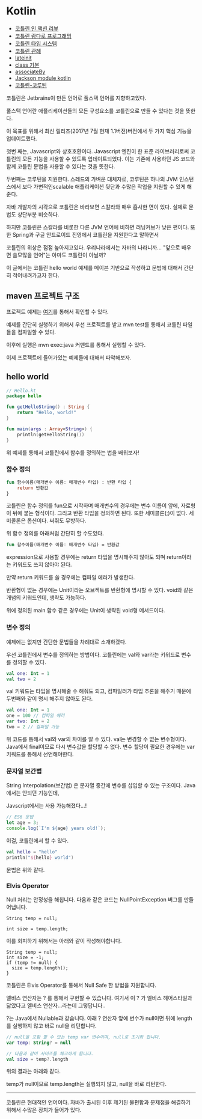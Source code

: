 # Kotlin

- [코틀린 인 액션 리뷰](./kotlin-in-action.md)
- [코틀린 람다로 프로그래밍](./kotlin-in-action-5.md)
- [코틀린 타입 시스템](./kotlin-in-action-6.md)
- [코틀린 관례](./kotlin-in-action-7.md)
- [lateinit](./lateinit.md)
- [class 기본](./class-base.md)
- [associateBy](./associate-by.md)
- [Jackson module kotlin](./jackson-module-kotlin.md)
- [코틀린-코루틴](./kotlin-coroutine.md)

코틀린은 Jetbrains이 만든 언어로 풀스택 언어를 지향하고있다.

풀스택 언어란 애플리케이션들의 모든 구성요소를 코틀린으로 만들 수 있다는 것을 뜻한다.

이 목표를 위해서 최신 릴리즈(2017년 7월 현재 1.1버전)버전에서 두 가지 핵심 기능을 업데이트했다.

첫번 째는, Javascript와 상호호환이다. Javascript 엔진이 한 표준 라이브러리로써 코틀린의 모든 기능을 사용할 수 있도록 업데이트되었다.
이는 기존에 사용하던 JS 코드와 함께 코틀린 문법을 사용할 수 있다는 것을 뜻한다.

두번째는 코루틴을 지원한다. 스레드의 가벼운 대체자로, 코루틴은 하나의 JVM 인스턴스에서 보다 가변적인scalable 애플리케이션 뒷단과 수많은 작업을 지원할 수 있게 해준다.

자바 개발자의 시각으로 코틀린은 바라보면 스칼라와 매우 흡사한 면이 있다. 실제로 문법도 상단부분 비슷하다.

하지만 코틀린은 스칼라를 비롯한 다른 JVM 언어에 비하면 러닝커브가 낮은 편이다. 또한 Spring과 구글 안드로이드 진영에서 코틀린을 지원한다고 말하면서

코틀린의 위상은 점점 높아지고있다. 우리나라에서는 자바의 나라니까... "앞으로 배우면 쓸모많을 언어"는 아마도 코틀린이 아닐까?

이 글에서는 코틀린 hello world 예제를 메이븐 기반으로 작성하고 문법에 대해서 간단히 적어내려가고자 한다.

## maven 프로젝트 구조
프로젝트 예제는 [여기](https://github.com/KD4/kotlin-examples-java)를 통해서 확인할 수 있다.

예제를 간단히 실행하기 위해서 우선 프로젝트를 받고 mvn test를 통해서 코틀린 파일들을 컴파일할 수 있다.

이후에 실행은 mvn exec:java 커맨드를 통해서 실행할 수 있다.

이제 프로젝트에 들어가있는 예제들에 대해서 파악해보자.

## hello world

```Kotlin
// Hello.kt
package hello

fun getHelloString() : String {
    return "Hello, world!"
}

fun main(args : Array<String>) {
    println(getHelloString())
}
```

위 예제를 통해서 코틀린에서 함수를 정의하는 법을 배워보자!

### 함수 정의

```kotlin
fun 함수이름(매개변수 이름: 매개변수 타입) : 반환 타입 {
    return 반환값
}
```

코틀린은 함수 정의를 fun으로 시작하며 매개변수의 경우에는 변수 이름이 앞에, 자료형이 뒤에 붙는 형식이다. 그리고 반환 타입을 정의하면 된다. 또한 세미콜론(;)이 없다. 세미콜론은 옵션이다. 써줘도 무방하다.

위 함수 정의를 아래처럼 간단히 할 수도있다.

```kotlin
fun 함수이름(매개변수 이름: 매개변수 타입) = 반환값
```

expression으로 사용할 경우에는 return 타입을 명시해주지 않아도 되며 return이라는 키워드도 쓰지 않아야 된다.

만약 return 키워드를 쓸 경우에는 컴파일 에러가 발생한다.

반환형이 없는 경우에는 Unit이라는 오브젝트를 반환형에 명시할 수 있다. void와 같은 개념의 키워드인데, 생략도 가능하다.

위에 정의된 main 함수 같은 경우에는 Unit이 생략된 void형 메서드이다.

### 변수 정의

예제에는 없지만 간단한 문법들을 차례대로 소개하겠다.

우선 코틀린에서 변수를 정의하는 방법이다. 코틀린에는 val와 var라는 키워드로 변수를 정의할 수 있다.

```kotlin
val one: Int = 1
val two = 2
```

val 키워드는 타입을 명시해줄 수 해줘도 되고, 컴파일러가 타입 추론을 해주기 때문에 두번째와 같이 명시 해주지 않아도 된다.

```kotlin
val one: Int = 1
one = 100 // 컴파일 에러
var two: Int = 2
two = 2 // 컴파일 가능
```
위 코드를 통해서 val와 var의 차이를 알 수 있다. val는 변경할 수 없는 변수형이다. Java에서 final이므로 다시 변수값을 할당할 수 없다.
변수 할당이 필요한 경우에는 var 키워드를 통해서 선언해야한다.

### 문자열 보간법

String Interpolation(보간법) 은 문자열 중간에 변수를 삽입할 수 있는 구조이다. Java에서는 안되던 기능인데,

Javscript에서는 사용 가능해졌다...!

```Javascript
// ES6 문법
let age = 3;
console.log(`I'm ${age} years old!`);
```

이걸, 코틀린에서 할 수 있다.


```kotlin
val hello = "hello"
println("${hello} world")
```

문법은 위와 같다.

### Elvis Operator

Null 처리는 안정성을 해칩니다. 다음과 같은 코드는 NullPointException 버그를 만들어냅니다.

```
String temp = null;

int size = temp.length;
```

이를 회피하기 위해서는 아래와 같이 작성해야합니다.

```
String temp = null;
int size = -1;
if (temp != null) {
  size = temp.length();
}
```

코틀린은 Elvis Operator를 통해서 Null Safe 한 방법을 지원합니다.

엘비스 연산자는 ? 를 통해서 구현할 수 있습니다. 여기서 이 ? 가 엘비스 헤어스타일과 닮았다고 엘비스 연산자...라는데 그렇답니다..

?는 Java에서 Nullable과 같습니다. 아래 ? 연산자 앞에 변수가 null이면 뒤에 length를 실행하지 않고 바로 null을 리턴합니다.

```kotlin
// null을 포함 할 수 있는 temp var 변수이며, null로 초기화 합니다.
var temp: String? = null

// 다음과 같이 사이즈를 체크하게 됩니다.
val size = temp?.length
```

위의 결과는 아래와 같다.

temp가 null이므로 temp.length는 실행되지 않고, null을 바로 리턴한다.

---------------------

코틀린은 현대적인 언어이다. 자바가 출시된 이후 제기된 불편함과 문제점을 해결하기 위해서 수많은 장치가 들어가 있다.
